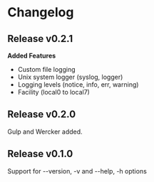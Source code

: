 Changelog
========

Release v0.2.1
------------
**Added Features**

* Custom file logging
* Unix system logger (syslog, logger)
* Logging levels (notice, info, err, warning)
* Facility (local0 to local7)

Release v0.2.0
------------
Gulp and Wercker added.

Release v0.1.0
------------
Support for --version, -v and --help, -h options
